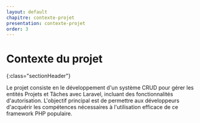 ```yaml
---
layout: default
chapitre: contexte-projet
presentation: contexte-projet
order: 3
---
```


# Contexte du projet
{:class="sectionHeader"}

<!-- note -->

Le projet consiste en le développement d'un système CRUD pour gérer les entités Projets et Tâches avec Laravel, incluant des fonctionnalités d'autorisation. L'objectif principal est de permettre aux développeurs d'acquérir les compétences nécessaires à l'utilisation efficace de ce framework PHP populaire.

<!-- new slide -->